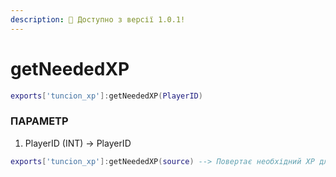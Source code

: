 ```yaml
---
description: 🔧 Доступно з версії 1.0.1!
---
```


# getNeededXP

```lua title="Синтаксис експорту"
exports['tuncion_xp']:getNeededXP(PlayerID)
```

### ПАРАМЕТР

1. PlayerID <span className="color-blue">(INT)</span> <span className="color-orange">-> PlayerID</span>

```lua
exports['tuncion_xp']:getNeededXP(source) --> Повертає необхідний XP для наступного рангу, наприклад, 5XP
```